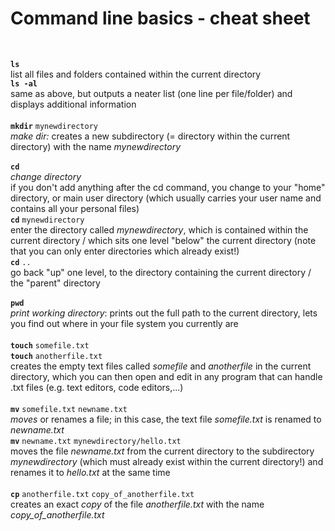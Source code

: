 Command line basics - cheat sheet
===========
<br>

**`ls`**<br>
list all files and folders contained within the current directory
<br>
**`ls -al`**<br>
same as above, but outputs a neater list (one line per file/folder) and displays additional information
<br><br>
**`mkdir`** `mynewdirectory`<br>
*make dir:* creates a new subdirectory (= directory within the current directory) with the name *mynewdirectory*
<br><br>
**`cd`**<br>
*change directory*<br>if you don't add anything after the cd command, you change to your "home" directory, or main user directory (which usually carries your user name and contains all your personal files)<br>
**`cd`** `mynewdirectory`<br>
enter the directory called *mynewdirectory*, which is contained within the current directory / which sits one level "below" the current directory (note that you can only enter directories which already exist!)<br>
**`cd`** `..`<br>
go back "up" one level, to the directory containing the current directory / the "parent" directory
<br><br>
**`pwd`**<br>
*print working directory*: prints out the full path to the current directory, lets you find out where in your file system you currently are
<br><br>
**`touch`** `somefile.txt`<br>
**`touch`** `anotherfile.txt`<br>
creates the empty text files called *somefile* and *anotherfile* in the current directory, which you can then open and edit in any program that can handle .txt files (e.g. text editors, code editors,...)
<br><br>
**`mv`** `somefile.txt` `newname.txt`<br>
*moves* or renames a file; in this case, the text file *somefile.txt* is renamed to *newname.txt*<br>
**`mv`** `newname.txt` `mynewdirectory/hello.txt`<br>
moves the file *newname.txt* from the current directory to the subdirectory *mynewdirectory* (which must already exist within the current directory!) and renames it to *hello.txt* at the same time
<br><br>
**`cp`** `anotherfile.txt` `copy_of_anotherfile.txt`<br>
creates an exact *copy* of the file *anotherfile.txt* with the name *copy_of_anotherfile.txt*<br>